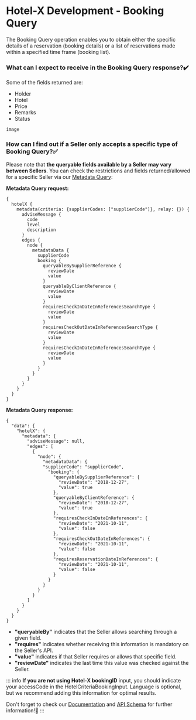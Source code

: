 ﻿---
sidebar_position: 1
---

# Hotel-X Development - Booking Query

The Booking Query operation enables you to obtain either the specific details of a reservation (booking details) or a list of reservations made within a specified time frame (booking list).

### What can I expect to receive in the Booking Query response?✔️

Some of the fields returned are: 

- Holder
- Hotel
- Price
- Remarks
- Status

```
image
```

### How can I find out if a Seller only accepts a specific type of Booking Query?✅
Please note that **the queryable fields available by a Seller may vary between Sellers**. You can check the restrictions and fields returned/allowed for a specific Seller via our [Metadata Query](https://knowledge.travelgate.com/hotel-x-development-metadata):

**Metadata Query request:**
```
{
  hotelX {
    metadata(criteria: {supplierCodes: ["supplierCode"]}, relay: {}) {
      adviseMessage {
        code
        level
        description
      }
      edges {
        node {
          metadataData {
            supplierCode
            booking {
              queryableBySupplierReference {
                reviewDate
                value
              }
              queryableByClientReference {
                reviewDate
                value
              }
              requiresCheckInDateInReferencesSearchType {
                reviewDate
                value
              }
              requiresCheckOutDateInReferencesSearchType {
                reviewDate
                value
              }
              requiresCheckInDateInReferencesSearchType {
                reviewDate
                value
              }
            }
          }
        }
      }
    }
  }
}
```

**Metadata Query response:**

```
{
  "data": {
    "hotelX": {
      "metadata": {
        "adviseMessage": null,
        "edges": [
          {
            "node": {
              "metadataData": {
              "supplierCode": "supplierCode",
                "booking": {
                  "queryableBySupplierReference": {
                    "reviewDate": "2018-12-27",
                    "value": true
                  },
                  "queryableByClientReference": {
                    "reviewDate": "2018-12-27",
                    "value": true
                  },
                  "requiresCheckInDateInReferences": {
                    "reviewDate": "2021-10-11",
                    "value": false
                  },
                  "requiresCheckOutDateInReferences": {
                    "reviewDate": "2021-10-11",
                    "value": false
                  },
                  "requiresReservationDateInReferences": {
                    "reviewDate": "2021-10-11",
                    "value": false
                  }
                }
              }
            }
          }
        ]
      }
    }
  }
}
```

- **"queryableBy"** indicates that the Seller allows searching through a given field.
- **"requires"** indicates whether receiving this information is mandatory on the Seller's API.
- **"value"** indicates if that Seller requires or allows that specific field.
- **"reviewDate"** indicates the last time this value was checked against the Seller.

::: info
**If you are not using Hotel-X bookingID** input, you should indicate your accessCode in the HotelCriteriaBookingInput. Language is optional, but we recommend adding this information for optimal results.

Don't forget to check our [Documentation](https://docs.travelgatex.com/connectiontypesbuyers/hotel-x/methods/reservationmanagement/booklist/) and [API Schema](https://api.travelgatex.com/) for further information!🚀
:::